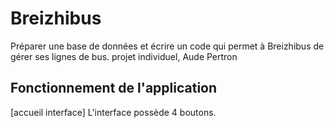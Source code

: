 # Breizhibus
Préparer une base de données et écrire un code qui permet à Breizhibus de gérer ses lignes de bus. projet individuel, Aude Pertron

## Fonctionnement de l'application
[accueil interface]
L'interface possède 4 boutons.
